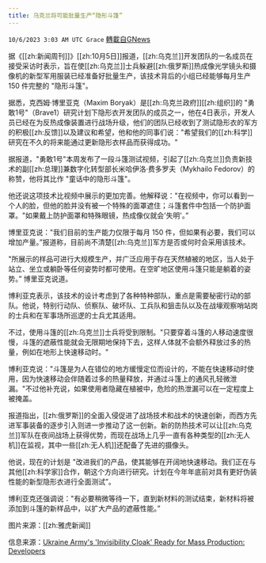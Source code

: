 ```yaml
---
title: 乌克兰将可能批量生产“隐形斗篷”
---
```

`10/6/2023 3:03 AM UTC Grace` [轉載自GNews](https://gnews.org/articles/1790748)

据《[[zh:新闻周刊]]》[[zh:10月5日]]报道，[[zh:乌克兰]]开发团队的一名成员在接受采访时表示，旨在使[[zh:乌克兰]]士兵躲避[[zh:俄罗斯]]热成像光学镜头和摄像机的新型军用服装已经准备好批量生产，该技术背后的小组已经能够每月生产 150 件完整的 "隐形斗篷"。

据悉，克西姆·博里亚克（Maxim Boryak）是[[zh:乌克兰政府]][[zh:组织]]的 "勇敢1号"（Brave1）研究计划下隐形衣开发团队的成员之一，他在4日表示，开发人员已经在为反热成像装置进行战场升级，他们的团队已经收到了测试隐形衣的军方的积极[[zh:反馈]]以及建议和希望，他和他的同事们说："希望我们的[[zh:科学]]研究在不久的将来能通过更新隐形衣样品而获得成功。"

据报道，"勇敢1号"本周发布了一段斗篷测试视频，引起了[[zh:乌克兰]]负责新技术的副[[zh:总理]]兼数字化转型部长米哈伊洛·费多罗夫（Mykhailo Fedorov）的称赞，他将其比作 "童话中的隐形斗篷"。

他还说这项技术比视频中展示的更加完善。他解释说："在视频中，你可以看到一个人的脸，但他的脸并没有被一个特殊的面罩遮住；斗篷套件中包括一个防护面罩。"如果戴上防护面罩和特殊眼镜，热成像仪就会'失明'。”

博里亚克说："我们目前的生产能力仅限于每月 150 件，但如果有必要，我们可以增加产量。”报道称，目前尚不清楚[[zh:乌克兰]]军方是否或何时会采用该技术。

"所展示的样品可进行大规模生产，并广泛应用于存在天然植被的地区，当人处于站立、坐立或躺卧等任何姿势时都可使用。在空旷地区使用斗篷只能是躺着的姿势。” 博里亚克说道。

博利亚克表示，该技术的设计考虑到了各种特种部队，重点是需要秘密行动的部队。他说，特别行动队、侦察队、破坏队、工兵队和狙击队以及在战壕观察哨站岗的士兵和在军事场所巡逻的士兵尤其适用。

不过，使用斗篷的[[zh:乌克兰]]士兵将受到限制。"只要穿着斗篷的人移动速度很慢，斗篷的遮蔽性能就会无限期地保持下去，这样人体就不会额外释放过多的热量，例如在地形上快速移动时。"

博利亚克说："斗篷是为人在错位的地方缓慢定位而设计的，不能在快速移动时使用，因为快速移动会伴随着过多的热量释放，并通过斗篷上的通风孔轻微泄漏。"不过他补充说，如果使用者隐藏在植被中，危险的热泄漏可以在一定程度上被掩盖。

报道指出，[[zh:俄罗斯]]的全面入侵促进了战场技术和战术的快速创新，而西方先进军事装备的逐步引入则进一步推动了这一创新。新的防热技术可以让[[zh:乌克兰]]军队在夜间战场上获得优势，而现在战场上几乎一直有各种类型的[[zh:无人机]]在监视，其中一些[[zh:无人机]]还配备了先进的摄像头。

他说，现在的计划是 "改进我们的产品，使其能够在开阔地快速移动。我们正在与其他[[zh:科学家]]合作，朝这个方向进行研究。计划在今年年底前对具有更好伪装性能的新型隐形衣进行全面测试”。

博利亚克还强调说："有必要稍微等待一下，直到新材料的测试结束，新材料将被添加到斗篷的新样品中，以扩大产品的遮蔽性能。”

图片来源：[[zh:雅虎新闻]]

信息来源：[Ukraine Army's 'Invisibility Cloak' Ready for Mass Production: Developers](https://www.newsweek.com/ukraine-army-invisibility-cloak-ready-mass-production-developers-thermal-cameras-1832366)
